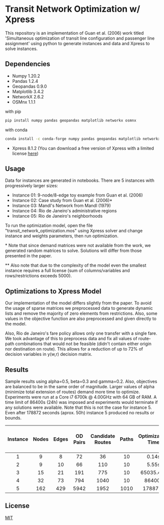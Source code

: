 # Transit Network Optimization w/ Xpress

This repository is an implementation of Guan et al. (2006) work titled 'Simultaneous optimization of transit line configuration and passenger line assignment' using python to generate instances and data and Xpress to solve instances.


## Dependencies

- Numpy 1.20.2
- Pandas 1.2.4
- Geopandas 0.9.0
- Matplotlib 3.4.2
- NetworkX 2.6.2
- OSMnx 1.1.1

with pip
```bash
pip install numpy pandas geopandas matplotlib networkx osmnx
```

with conda
```bash
conda install -c conda-forge numpy pandas geopandas matplotlib networkx osmnx
```

- Xpress 8.1.2 (You can download a free version of Xpress with a limited license [here](https://content.fico.com/xpress-optimization-community-license?utm_source=FICO-Community&utm_medium=app-homepage))

## Usage

Data for instances are generated in notebooks. There are 5 instances with progressively larger sizes:

- Instance 01: 9-node/8-edge toy example from Guan et al. (2006)
- Instance 02: Case study from Guan et al. (2006)*
- Instance 03: Mandl's Network from Mandl (1979)
- Instance 04: Rio de Janeiro's administrative regions
- Instance 05: Rio de Janeiro's neighborhoods

To run the optimization model, open the file "transit_network_optimization.mos" using Xpress solver and change instance and weights parameters, then run optimization.

\* Note that since demand matrices were not available from the work, we generated random matrices to solve. Solutions will differ from those presented in the paper.

\** Also note that due to the complexity of the model even the smallest instance requires a full license (sum of columns/variables and rows/restrictions exceeds 5000).


## Optimizations to Xpress Model

Our implementation of the model differs slightly from the paper. To avoid the usage of sparse matrices we preprocessed data to generate dynamic lists and remove the majority of zero elements from restrictions. Also, some values in the objective function are also preprocessed and given directly to the model.

Also, Rio de Janeiro's fare policy allows only one transfer with a single fare. We took advantage of this to preprocess data and fix all values of route-path combinations that would not be feasible (didn't contain either origin nor destination on route). This allows for a reduction of up to 72% of decision variables in y(w,r) decision matrix.


## Results

Sample results using alpha=0.5, beta=0.3 and gamma=0.2. Also, objectives are balanced to be in the same order of magnitude. Larger values of alpha (minimize total extension of routes) demand more time to optimize. Experiments were run at a Core i7 6700k @ 4.00GHz with 64 GB of RAM. A time limit of 86400s (24h) was imposed and experiments would terminate if any solutions were available. Note that this is not the case for instance 5. Even after 178872 seconds (aprox. 50h) instance 5 produced no results or bounds.

| Instance | Nodes | Edges | OD Pairs | Candidate Routes | Paths | Optimization Time |   Gap  | Selected Routes Length | Avg. Transfer per User | Avg. Distance Traveled per User | # Of Routes Selected |
|:--------:|:-----:|:-----:|:--------:|:----------------:|:-----:|:-----------------:|:------:|:----------------------:|:----------------------:|:-------------------------------:|:--------------------:|
|     1    |   9   |   8   |    72    |        36        |   10  |       0.14s       |  0.00% |          100km         |          1.44          |             23.30km             |           3          |
|     2    |   9   |   10  |    66    |        110       |   10  |       5.55s       |  0.00% |          106km         |          1.48          |             18.19km             |           4          |
|     3    |   15  |   21  |    191   |        775       |   10  |     65035.45s     |  0.00% |          87km          |          1.45          |             15.34km             |           3          |
|     4    |   32  |   73  |    794   |       1040       |   10  |       86400s      | 14.52% |         2183km         |          1.11          |             19.02km             |          30          |
|     5    |  162  |  429  |   5942   |       1952       |  1010 |      178872s      |    -   |            -           |            -           |                -                |           -          |


## License
[MIT](https://choosealicense.com/licenses/mit/)